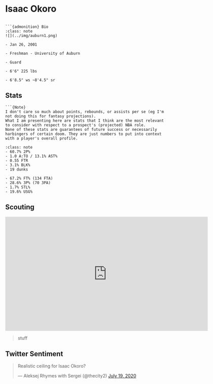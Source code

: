 Isaac Okoro
===
```{image} ../img/isaac_okoro.jpg
```

```{margin}
```{admonition} Bio
:class: note
![](../img/auburn1.png)

- Jan 26, 2001

- Freshman - University of Auburn

- Guard

- 6'6" 225 lbs

- 6'8.5" ws ~8'4.5" sr
```

## Stats
```{margin}
```{Note}
I don't care so much about points, rebounds, or assists per se (eg I'm not doing this for fantasy projections). 
What I am presenting here are stats that I think are the most relevant to consider with respect to a prospect's (projected) NBA role.
None of these stats are guarantees of future success or necessarily harbingers of certain doom. They are just numbers to put into context with a player's overall profile.
```
```{admonition} Noteworthy
:class: note
- 60.7% 2P%
- 1.0 A:TO / 13.1% AST%
- 0.55 FTR
- 3.1% BLK%
- 19 dunks
```

```{Caution}
- 67.2% FT% (134 FTA)
- 28.6% 3P% (70 3PA)
- 1.7% STL%
- 19.6% USG%
```

## Scouting
<iframe width="640" height="360" src="https://www.youtube.com/embed/u61VDcqC0m0" frameborder="0" allow="accelerometer; autoplay; encrypted-media; gyroscope; picture-in-picture" allowfullscreen></iframe>

>stuff 

## Twitter Sentiment

<blockquote class="twitter-tweet"><p lang="en" dir="ltr">Realistic ceiling for Isaac Okoro?</p>&mdash; Aleksej Rhymes with Sergei (@thecity2) <a href="https://twitter.com/thecity2/status/1284879536132243456?ref_src=twsrc%5Etfw">July 19, 2020</a></blockquote> <script async src="https://platform.twitter.com/widgets.js" charset="utf-8"></script>